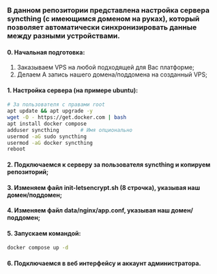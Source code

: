 ### В данном репозитории представлена настройка сервера syncthing (с имеющимся доменом на руках), который позволяет автоматически синхронизировать данные между разными устройствами.

#### 0. Начальная подготовка:
1. Заказываем VPS на любой подходящей для Вас платформе;
2. Делаем A запись нашего домена/поддомена на созданный VPS;

#### 1. Настройка сервера (на примере ubuntu):
```sh
# За пользователя с правами root
apt update && apt upgrade -y
wget -O - https://get.docker.com | bash
apt install docker compose
adduser syncthing       # Имя опционально
usermod -aG sudo syncthing
usermod -aG docker syncthing
reboot
```
#### 2. Подключаемся к серверу за пользователя syncthing и копируем репозиторий;
#### 3. Изменяем файл init-letsencrypt.sh (8 строчка), указывая наш домен/поддомен;
#### 4. Изменяем файл data/nginx/app.conf, указывая наш домен/поддомен;
#### 5. Запускаем командой:
```sh
docker compose up -d
```
#### 6. Подключаемся в веб интерфейсу и аккаунт администратора.





